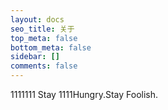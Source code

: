 ```yaml
---
layout: docs
seo_title: 关于
top_meta: false
bottom_meta: false
sidebar: []
comments: false
---
```

1111111
Stay 1111Hungry.Stay Foolish.

